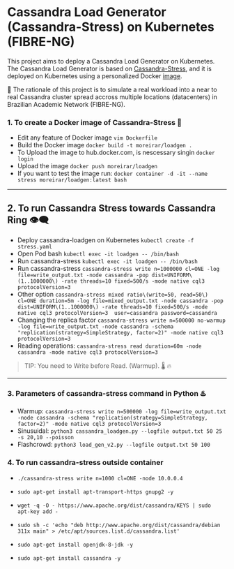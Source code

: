 # Cassandra Load Generator (Cassandra-Stress) on Kubernetes (FIBRE-NG)

This project aims to deploy a Cassandra Load Generator on Kubernetes. The Cassandra Load Generator is based on [Cassandra-Stress](https://cassandra.apache.org/doc/latest/cassandra/tools/cassandra_stress.html), and it is deployed on Kubernetes using a personalized Docker [image](https://hub.docker.com/repository/docker/moreirar/loadgen/general).

:rocket: The rationale of this project is to simulate a real workload into a near to real Cassandra cluster spread accross multiple locations (datacenters) in Brazilian Academic Network (FIBRE-NG).


### 1. To create a Docker image of Cassandra-Stress :compass:
* Edit any feature of Docker image `vim Dockerfile`
* Build the Docker image `docker build -t moreirar/loadgen .`
* To Upload the image to hub.docker.com, is nescessary singin `docker login`
* Upload the image `docker push moreirar/loadgen`
* If you want to test the image run: `docker container -d -it --name stress moreirar/loadgen:latest bash`

---

## 2. To run Cassandra Stress towards Cassandra Ring :eye_speech_bubble:
* Deploy cassandra-loadgen on Kubernetes `kubectl create -f stress.yaml`
* Open Pod bash `kubectl exec -it loadgen -- /bin/bash`
* Run cassandra-stress `kubectl exec -it loadgen -- /bin/bash`
* Run cassandra-stress `cassandra-stress write n=1000000 cl=ONE -log file=write_output.txt -node cassandra -pop dist=UNIFORM\(1..1000000\) -rate threads=10 fixed=500/s -mode native cql3 protocolVersion=3`
* Other option `cassandra-stress mixed ratio\(write=50, read=50\) cl=ONE duration=5m -log file=mixed_output.txt -node cassandra -pop dist=UNIFORM\(1..1000000\) -rate threads=10 fixed=500/s -mode native cql3 protocolVersion=3  user=cassandra password=cassandra`
* Changing the replica factor `cassandra-stress write n=500000 no-warmup -log file=write_output.txt -node cassandra -schema "replication(strategy=SimpleStrategy, factor=2)" -mode native cql3 protocolVersion=3`
* Reading operations: `cassandra-stress read duration=60m -node cassandra -mode native cql3 protocolVersion=3`


> TIP: You need to Write before Read. (Warmup). :thermometer:  :fire:

---

### 3. Parameters of cassandra-stress command in Python :hotsprings:
* Warmup: `cassandra-stress write n=500000 -log file=write_output.txt -node cassandra -schema "replication(strategy=SimpleStrategy, factor=2)" -mode native cql3 protocolVersion=3`
* Sinusuidal: `python3 cassandra_loadgen.py --logfile output.txt 50 25 -s 20,10 --poisson`
* Flashcrowd: `python3 load_gen_v2.py --logfile output.txt 50 100`

### 4. To run cassandra-stress outside container
  * `./cassandra-stress write n=1000 cl=ONE -node 10.0.0.4`

  * `sudo apt-get install apt-transport-https gnupg2 -y`
  * `wget -q -O - https://www.apache.org/dist/cassandra/KEYS | sudo  apt-key add -`
  * `sudo sh -c 'echo "deb http://www.apache.org/dist/cassandra/debian 311x main" > /etc/apt/sources.list.d/cassandra.list'`
  * `sudo apt-get install openjdk-8-jdk -y`
  * `sudo apt-get install cassandra -y`
